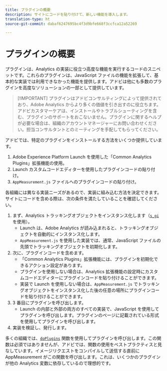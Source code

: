 ```yaml
---
title: プラグインの概要
description: サイトにコードを貼り付けて、新しい機能を導入します。
translation-type: ht
source-git-commit: dabaf6247695bc4f3d9bfe668f3ccfca12a52269

---
```



# プラグインの概要

プラグインは、Analytics の実装に役立つ高度な機能を実行するコードのスニペットです。これらのプラグインは、JavaScript ファイルの機能を拡張して、基本的な実装では利用できなかった機能を提供します。アドビは他にも多数のプラグインを高度なソリューションの一部として提供しています。

>[!IMPORTANT] プラグインはアドビコンサルティングによって提供されており、Adobe Analytics からより多くの価値を引き出すのに役立ちます。アドビカスタマーケアは、インストールやトラブルシューティングを含む、プラグインのサポートをおこないません。プラグインに関するヘルプが必要な場合は、組織のアカウントマネージャーにお問い合わせください。担当コンサルタントとのミーティングを手配してもらってください。

アドビでは、特定のプラグインをインストールする方法をいくつか提供しています。

1. Adobe Experience Platform Launch を使用した「Common Analytics Plugins」拡張機能の使用。
2. Launch カスタムコードエディターを使用したプラグインコードの貼り付け。
3. `AppMeasurement.js` ファイルへのプラグインコードの貼り付け。

各組織には異なる実装ニーズがあるので、実装に組み込む方法を決定できます。サイトにコードを含める際は、次の条件を満たしていることを確認してください。

1. まず、Analytics トラッキングオブジェクトをインスタンス化します（[`s_gi`](../functions/s-gi.md) を使用）。
   * Launch は、Adobe Analytics が読み込まれると、トラッキングオブジェクトを自動的にインスタンス化します。
   * `AppMeasurement.js` を使用した実装では、通常、JavaScript ファイルの先頭でトラッキングオブジェクトを初期化します。
2. 次に、プラグインコードを含めます。
   * 「Common Analytics Plugins」拡張機能には、プラグインを初期化できるアクション設定があります。
   * プラグインを使用しない場合は、Analytics 拡張機能の設定時にカスタムコードエディターにプラグインコードを貼り付けることができます。
   * 実装で Launch を使用しない場合は、`AppMeasurement.js` でトラッキングオブジェクトをインスタンス化した後の任意の場所にプラグインコードを貼り付けることができます。
3. 3 番目にプラグインを呼び出します。
   * Launch の内部と外部の両方のすべての実装で、JavaScript を使用してプラグインを呼び出します。プラグインのページに記載されている形式を使用してプラグインを呼び出します。
4. 実装を検証し、発行します。

多くの組織では、[`doPlugins`](../functions/doplugins.md) 関数を使用してプラグインを呼び出します。この関数は必須ではありませんが、アドビでは、関数の使用をベストプラクティスと見なしています。イメージリクエストをコンパイルして送信する直前に AppMeasurement がこの関数を呼び出します。これは、いくつかのプラグインが他の Analytics 変数に依存しているので理想的です。
